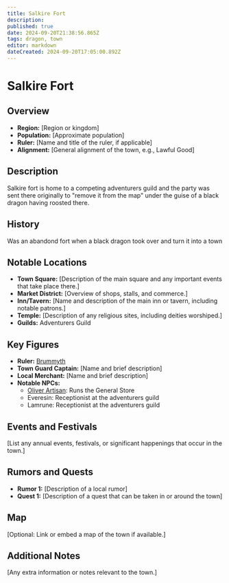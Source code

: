 ```yaml
---
title: Salkire Fort
description: 
published: true
date: 2024-09-20T21:38:56.865Z
tags: dragon, town
editor: markdown
dateCreated: 2024-09-20T17:05:00.892Z
---
```


# Salkire Fort

## Overview
- **Region:** [Region or kingdom]
- **Population:** [Approximate population]
- **Ruler:** [Name and title of the ruler, if applicable]
- **Alignment:** [General alignment of the town, e.g., Lawful Good]

## Description
Salkire fort is home to a competing adventurers guild and the party was sent there originally to "remove it from the map" under the guise of a black dragon having roosted there.

## History
Was an abandond fort when a black dragon took over and turn it into a town

## Notable Locations
- **Town Square:** [Description of the main square and any important events that take place there.]
- **Market District:** [Overview of shops, stalls, and commerce.]
- **Inn/Tavern:** [Name and description of the main inn or tavern, including notable patrons.]
- **Temple:** [Description of any religious sites, including deities worshiped.]
- **Guilds:** Adventurers Guild

## Key Figures
- **Ruler:** [Brummyth](/13thAge/Balthazar/characters/npcs/brummyth)
- **Town Guard Captain:** [Name and brief description]
- **Local Merchant:** [Name and brief description]
- **Notable NPCs:** 
  - [Oliver Artisan](/13thAge/Balthazar/characters/npcs/oliver-artisan): Runs the General Store
  - Everesin: Receptionist at the adventurers guild
  - Lamrune: Receptionist at the adventurers guild 
## Events and Festivals
[List any annual events, festivals, or significant happenings that occur in the town.]

## Rumors and Quests
- **Rumor 1:** [Description of a local rumor]
- **Quest 1:** [Description of a quest that can be taken in or around the town]

## Map
[Optional: Link or embed a map of the town if available.]

## Additional Notes
[Any extra information or notes relevant to the town.]
